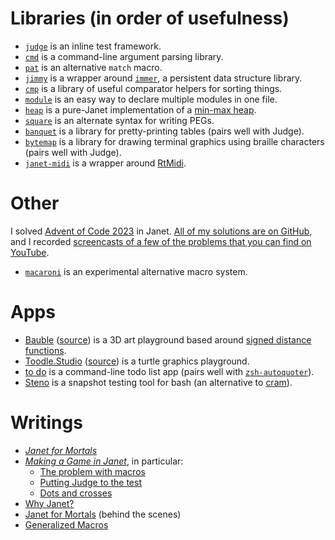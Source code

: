 # Libraries (in order of usefulness)

- [`judge`](https://github.com/ianthehenry/judge) is an inline test framework.
- [`cmd`](https://github.com/ianthehenry/cmd) is a command-line argument parsing library.
- [`pat`](https://github.com/ianthehenry/pat) is an alternative `match` macro.
- [`jimmy`](https://github.com/ianthehenry/jimmy) is a wrapper around [`immer`](https://github.com/arximboldi/immer), a persistent data structure library.
- [`cmp`](https://github.com/ianthehenry/cmp) is a library of useful comparator helpers for sorting things.
- [`module`](https://github.com/ianthehenry/janet-module) is an easy way to declare multiple modules in one file.
- [`heap`](https://github.com/ianthehenry/janet-heap) is a pure-Janet implementation of a [min-max heap](https://en.wikipedia.org/wiki/Min-max_heap).
- [`square`](https://github.com/ianthehenry/square) is an alternate syntax for writing PEGs.
- [`banquet`](https://github.com/ianthehenry/banquet) is a library for pretty-printing tables (pairs well with Judge).
- [`bytemap`](https://github.com/ianthehenry/bytemap) is a library for drawing terminal graphics using braille characters (pairs well with Judge).
- [`janet-midi`](https://github.com/ianthehenry/janet-midi) is a wrapper around [RtMidi](https://github.com/thestk/rtmidi).

# Other

I solved [Advent of Code 2023](https://adventofcode.com/2023) in Janet. [All of my solutions are on GitHub](https://github.com/ianthehenry/aoc-2023/), and I recorded [screencasts of a few of the problems that you can find on YouTube](https://www.youtube.com/watch?v=yLsLIofgIs8&list=PLjT5GDnW_UMCQfIxEr0ftjBeDohXEnYmh).

- [`macaroni`](https://github.com/ianthehenry/macaroni) is an experimental alternative macro system.

# Apps

- [Bauble](https://bauble.studio/) ([source](https://github.com/ianthehenry/bauble.studio)) is a 3D art playground based around [signed distance functions](https://iquilezles.org/articles/raymarchingdf/).
- [Toodle.Studio](https://toodle.studio) ([source](https://github.com/ianthehenry/toodle.studio)) is a turtle graphics playground.
- [to do](https://github.com/ianthehenry/to-do) is a command-line todo list app (pairs well with [`zsh-autoquoter`](https://github.com/ianthehenry/zsh-autoquoter/)).
- [Steno](https://github.com/ianthehenry/steno) is a snapshot testing tool for bash (an alternative to [cram](https://bitheap.org/cram/)).

# Writings

- [*Janet for Mortals*](https://janet.guide)
- [*Making a Game in Janet*](https://ianthehenry.com/posts/janet-game/), in particular:
    - [The problem with macros](https://ianthehenry.com/posts/janet-game/the-problem-with-macros/)
    - [Putting Judge to the test](https://ianthehenry.com/posts/janet-game/putting-judge-to-the-test/)
    - [Dots and crosses](https://ianthehenry.com/posts/janet-game/dots-and-crosses/)
- [Why Janet?](https://ianthehenry.com/posts/why-janet/)
- [Janet for Mortals](https://ianthehenry.com/posts/janet-for-mortals/) (behind the scenes)
- [Generalized Macros](https://ianthehenry.com/posts/generalized-macros/)
